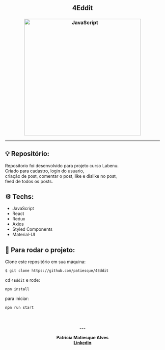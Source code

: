 <h2 align="center">
   4Eddit
</h2>

<h3 align="center">
  <img alt="JavaScript"
    src="https://thesafety.us/images/articles/javascript-logo.png" width="380px"/>
</h3>
<hr/>

## 💡 Repositório:

Repositorio foi desenvolvido para projeto curso Labenu.<br/>
Criado para cadastro, login do usuario, <br/>
criação de post, comentar o post, like e dislike no post, <br/>
feed de todos os posts.

## ⚙️ Techs:
- JavaScript 
- React 
- Redux 
- Axios
- Styled Components
- Material-UI

## 🏁 Para rodar o projeto:

Clone este repositório em sua máquina:

```bash
$ git clone https://github.com/patiesque/4Eddit
```

cd `4Eddit` e rode:

```bash
npm install
```

para iniciar:

```bash
npm run start
```

<br/>

<h4 align="center">
  ---

Patricia Matiesque Alves <br/>
[Linkedin](https://www.linkedin.com/in/patricia-matiesque/)
</h4>

<br/>